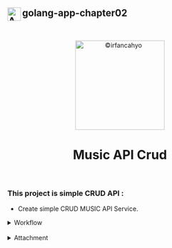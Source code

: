 ## <img align="left" width="30" alt="API" src="https://cdn-icons-png.flaticon.com/128/7977/7977238.png"> golang-app-chapter02
<br/>


<p align="center">
<img width="200" alt="©irfancahyo" src="https://user-images.githubusercontent.com/38809579/193421865-77e6639d-6a99-40a6-b47a-1b645f7679e7.png">
</p>
<h1 align="center">Music API Crud</h1>
<br/>

### This project is simple CRUD API :

- Create simple CRUD MUSIC API Service.

<details>
<summary>Workflow</summary>
<br/>
  
![image](https://user-images.githubusercontent.com/38809579/193417888-4fee07ed-98b9-4e5a-a24b-72ff74cfabd2.png)

</details>

<br/>

<details>
<summary>Attachment</summary>
<br>
<h2>GET ALL MUSIC</h2>

![Screen Shot 2022-10-03 at 12 24 54](https://user-images.githubusercontent.com/38809579/193556735-0857eace-84b9-40fb-b1c2-8a38edafeb3a.png)

<br>
<br>

<h2>GET MUSIC BY ID</h2>

![Screen Shot 2022-10-03 at 17 24 17](https://user-images.githubusercontent.com/38809579/193556830-3f1d8b80-01f7-4792-a6ca-439345c5fc47.png)

<br>
<br>

</details>

